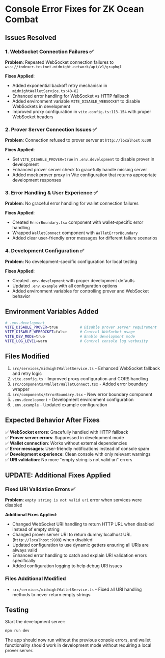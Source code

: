 # Console Error Fixes for ZK Ocean Combat

## Issues Resolved

### 1. WebSocket Connection Failures ✅
**Problem**: Repeated WebSocket connection failures to `wss://indexer.testnet.midnight.network/api/v1/graphql`

**Fixes Applied**:
- Added exponential backoff retry mechanism in `midnightWalletService.ts:48-82`
- Enhanced error handling for WebSocket vs HTTP fallback
- Added environment variable `VITE_DISABLE_WEBSOCKET` to disable WebSockets in development
- Improved proxy configuration in `vite.config.ts:113-154` with proper WebSocket headers

### 2. Prover Server Connection Issues ✅
**Problem**: Connection refused to prover server at `http://localhost:6300`

**Fixes Applied**:
- Set `VITE_DISABLE_PROVER=true` in `.env.development` to disable prover in development
- Enhanced prover server check to gracefully handle missing server
- Added mock prover proxy in Vite configuration that returns appropriate development responses

### 3. Error Handling & User Experience ✅
**Problem**: No graceful error handling for wallet connection failures

**Fixes Applied**:
- Created `ErrorBoundary.tsx` component with wallet-specific error handling
- Wrapped `WalletConnect` component with `WalletErrorBoundary`
- Added clear user-friendly error messages for different failure scenarios

### 4. Development Configuration ✅
**Problem**: No development-specific configuration for local testing

**Fixes Applied**:
- Created `.env.development` with proper development defaults
- Updated `.env.example` with all configuration options
- Added environment variables for controlling prover and WebSocket behavior

## Environment Variables Added

```bash
# .env.development
VITE_DISABLE_PROVER=true          # Disable prover server requirement
VITE_DISABLE_WEBSOCKET=false      # Control WebSocket usage
VITE_DEV_MODE=true                # Enable development mode
VITE_LOG_LEVEL=warn               # Control console log verbosity
```

## Files Modified

1. `src/services/midnightWalletService.ts` - Enhanced WebSocket fallback and retry logic
2. `vite.config.ts` - Improved proxy configuration and CORS handling
3. `src/components/Wallet/WalletConnect.tsx` - Added error boundary wrapper
4. `src/components/ErrorBoundary.tsx` - New error boundary component
5. `.env.development` - Development environment configuration
6. `.env.example` - Updated example configuration

## Expected Behavior After Fixes

✅ **WebSocket errors**: Gracefully handled with HTTP fallback  
✅ **Prover server errors**: Suppressed in development mode  
✅ **Wallet connection**: Works without external dependencies  
✅ **Error messages**: User-friendly notifications instead of console spam  
✅ **Development experience**: Clean console with only relevant warnings  
✅ **URI validation**: No more "empty string is not valid uri" errors

## UPDATE: Additional Fixes Applied

### Fixed URI Validation Errors ✅
**Problem**: `empty string is not valid uri` error when services were disabled

**Additional Fixes Applied**:
- Changed WebSocket URI handling to return HTTP URL when disabled instead of empty string
- Changed prover server URI to return dummy localhost URL (`http://localhost:9999`) when disabled
- Updated configuration to use dynamic getters ensuring all URIs are always valid
- Enhanced error handling to catch and explain URI validation errors specifically
- Added configuration logging to help debug URI issues

### Files Additional Modified
- `src/services/midnightWalletService.ts` - Fixed all URI handling methods to never return empty strings  

## Testing

Start the development server:
```bash
npm run dev
```

The app should now run without the previous console errors, and wallet functionality should work in development mode without requiring a local prover server.